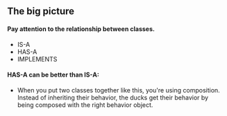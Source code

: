 ## The big picture
#### Pay attention to the relationship between classes. 
- IS-A
- HAS-A
- IMPLEMENTS

#### HAS-A can be better than IS-A:
- When you put two classes together like this, you're using composition. Instead of inheriting their behavior, the ducks get their behavior by being composed with the right behavior object.


